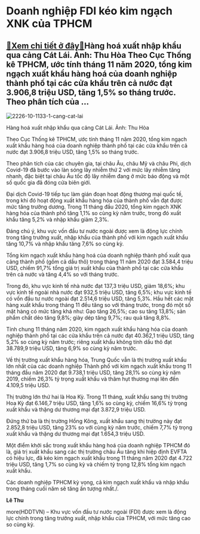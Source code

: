 Doanh nghiệp FDI kéo kim ngạch XNK của TPHCM
============================================

[:gift:Xem chi tiết ở đây:gift:](https://hddtvn.com/doanh-nghiep-fdi-keo-kim-ngach-xnk-cua-tphcm/)Hàng hoá xuất nhập khẩu qua cảng Cát Lái. Ảnh: Thu Hòa Theo Cục Thống kê TPHCM, ước tính tháng 11 năm 2020, tổng kim ngạch xuất khẩu hàng hoá của doanh nghiệp thành phố tại các cửa khẩu trên cả nước đạt 3.906,8 triệu USD, tăng 1,5% so tháng trước. Theo phân tích của …
----------------------------------------------------------------------------------------------------------------------------------------------------------------------------------------------------------------------------------------------------------------------------





![2226-10-1133-1-cang-cat-lai](https://hddtvn.com/wp-content/uploads/2021/01/2226_10-1133_1-_cang_Cat_Lai.jpg "Hàng hoá xuất nhập khẩu qua cảng Cát Lái. 	Ảnh: Thu Hòa")


Hàng hoá xuất nhập khẩu qua cảng Cát Lái. Ảnh: Thu Hòa



Theo Cục Thống kê TPHCM, ước tính tháng 11 năm 2020, tổng kim ngạch xuất khẩu hàng hoá của doanh nghiệp thành phố tại các cửa khẩu trên cả nước đạt 3.906,8 triệu USD, tăng 1,5% so tháng trước.


Theo phân tích của các chuyên gia, tại châu Âu, châu Mỹ và châu Phi, dịch Covid-19 đã bước vào làn sóng lây nhiễm thứ 2 với mức lây nhiễm tăng nhanh, đặc biệt tại châu Âu tốc độ lây nhiễm đang ở mức báo động và một số quốc gia đã đóng cửa biên giới.


Đại dịch Covid-19 tiếp tục làm gián đoạn hoạt động thương mại quốc tế, trong khi đó hoạt động xuất khẩu hàng hóa của thành phố vẫn đạt được mức tăng trưởng dương. Trong 11 tháng đầu 2020, tổng kim ngạch XNK hàng hóa của thành phố tăng 1,1% so cùng kỳ năm trước, trong đó xuất khẩu tăng 5,2% và nhập khẩu giảm 2,3%.


Đáng chú ý, khu vực vốn đầu tư nước ngoài được xem là động lực chính trong tăng trưởng xuất, nhập khẩu của thành phố với kim ngạch xuất khẩu tăng 10,7% và nhập khẩu tăng 7,6% so cùng kỳ.


Tổng kim ngạch xuất khẩu hàng hoá của doanh nghiệp thành phố xuất qua cảng thành phố (gồm cả dầu thô) trong tháng 11 năm 2020 đạt 3.584,4 triệu USD, chiếm 91,7% tổng giá trị xuất khẩu của thành phố tại các cửa khẩu trên cả nước và tăng 4,4% so với tháng trước.


Trong đó, khu vực kinh tế nhà nước đạt 137,3 triệu USD, giảm 18,6%; khu vực kinh tế ngoài nhà nước đạt 932,5 triệu USD, tăng 6,5%; khu vực kinh tế có vốn đầu tư nước ngoài đạt 2.514,6 triệu USD, tăng 5,3%. Hầu hết các mặt hàng xuất khẩu trong tháng 11 đều tăng so với tháng trước, trong đó một số mặt hàng có mức tăng khá như: Gạo tăng 26,5%; cao su tăng 13,8%; sản phẩm chất dẻo tăng 9,8%; giày dép tăng 9,7%; rau quả tăng 8,8%.


Tính chung 11 tháng năm 2020, kim ngạch xuất khẩu hàng hóa của doanh nghiệp thành phố tại các cửa khẩu trên cả nước đạt 40.362,1 triệu USD, tăng 5,2% so cùng kỳ năm trước; riêng xuất khẩu không tính dầu thô đạt 38.789,9 triệu USD, tăng 6,9% so cùng kỳ năm trước.


Về thị trường xuất khẩu hàng hóa, Trung Quốc vẫn là thị trường xuất khẩu lớn nhất của các doanh nghiệp Thành phố với kim ngạch xuất khẩu trong 11 tháng đầu năm 2020 đạt 9.738,1 triệu USD, tăng 28,1% so cùng kỳ năm 2019, chiếm 26,3% tỷ trọng xuất khẩu và thâm hụt thương mại lên đến 4.109,5 triệu USD.


Thị trường lớn thứ hai là Hoa Kỳ. Trong 11 tháng, xuất khẩu sang thị trường Hoa Kỳ đạt 6.146,7 triệu USD, tăng 1,6% so cùng kỳ, chiếm 16,6% tỷ trọng xuất khẩu và thặng dư thương mại đạt 3.872,9 triệu USD.


Đứng thứ ba là thị trường Hồng Kông, xuất khẩu sang thị trường này đạt 2.852,8 triệu USD, tăng 23% so với cùng kỳ năm trước, chiếm 7,7% tỷ trọng xuất khẩu và thặng dư thương mại đạt 1.654,3 triệu USD.


Một điểm khởi sắc trong xuất khẩu hàng hoá của doanh nghiệp TPHCM đó là, giá trị xuất khẩu sang các thị trường châu Âu tăng khi hiệp định EVFTA có hiệu lực, đã kéo kim ngạch xuất khẩu trong 11 tháng năm 2020 đạt 4.722 triệu USD, tăng 1,7% so cùng kỳ và chiếm tỷ trọng 12,8% tổng kim ngạch xuất khẩu.


Các doanh nghiệp TPHCM kỳ vọng, cả kim ngạch xuất khẩu và nhập khẩu trong tháng cuối năm sẽ tăng ấn tượng nhất./.




**Lê Thu**



more(HDDTVN) – Khu vực vốn đầu tư nước ngoài (FDI) được xem là động lực chính trong tăng trưởng xuất, nhập khẩu của TPHCM, với mức tăng cao so cùng kỳ.

